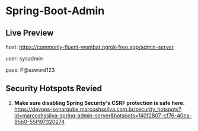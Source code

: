 # Spring-Boot-Admin

## Live Preview

host: https://commonly-fluent-wombat.ngrok-free.app/admin-server

user: sysadmin

pass: P@ssword123

## Security Hotspots Revied

1. **Make sure disabling Spring Security's CSRF protection is safe here.** </br>
https://devops-sonarqube.marcoshssilva.com.br/security_hotspots?id=marcoshssilva-spring-admin-server&hotspots=f40f2807-cf76-40ea-95b0-55f197320274
